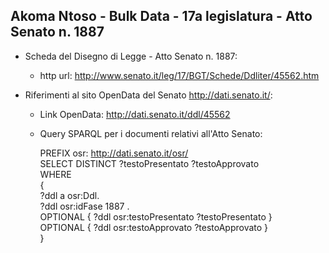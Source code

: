 ## Akoma Ntoso - Bulk Data - 17a legislatura - Atto Senato n. 1887 ##

* Scheda del Disegno di Legge - Atto Senato n. 1887:
	* http url: http://www.senato.it/leg/17/BGT/Schede/Ddliter/45562.htm

* Riferimenti al sito OpenData del Senato http://dati.senato.it/:
	* Link OpenData: http://dati.senato.it/ddl/45562
	* Query SPARQL per i documenti relativi all'Atto Senato:

        PREFIX osr: <http://dati.senato.it/osr/>  
		SELECT DISTINCT ?testoPresentato ?testoApprovato  
		WHERE  
		{  
		    ?ddl a osr:Ddl.  
		    ?ddl osr:idFase 1887 .  
		    OPTIONAL { ?ddl osr:testoPresentato ?testoPresentato }  
		    OPTIONAL { ?ddl osr:testoApprovato ?testoApprovato }  
		}
		
